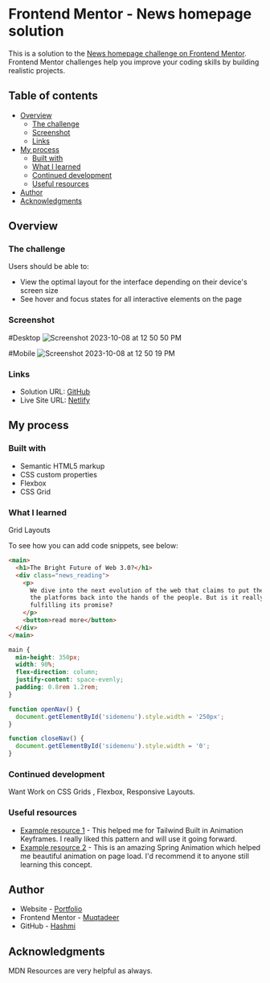 # Frontend Mentor - News homepage solution

This is a solution to the [News homepage challenge on Frontend Mentor](https://www.frontendmentor.io/challenges/news-homepage-H6SWTa1MFl). Frontend Mentor challenges help you improve your coding skills by building realistic projects.

## Table of contents

- [Overview](#overview)
  - [The challenge](#the-challenge)
  - [Screenshot](#screenshot)
  - [Links](#links)
- [My process](#my-process)
  - [Built with](#built-with)
  - [What I learned](#what-i-learned)
  - [Continued development](#continued-development)
  - [Useful resources](#useful-resources)
- [Author](#author)
- [Acknowledgments](#acknowledgments)

## Overview

### The challenge

Users should be able to:

- View the optimal layout for the interface depending on their device's screen size
- See hover and focus states for all interactive elements on the page

### Screenshot

#Desktop
![Screenshot 2023-10-08 at 12 50 50 PM](https://github.com/hashmi7917/news-homepage-layout/assets/38833326/95b22dcd-4492-49d7-b2fc-fc3ed5f52062)

#Mobile
![Screenshot 2023-10-08 at 12 50 19 PM](https://github.com/hashmi7917/news-homepage-layout/assets/38833326/fdfbe947-a533-40dc-821f-b2ed01b6e575)

### Links

- Solution URL: [GitHub](https://github.com/hashmi7917/news-homepage-layout)
- Live Site URL: [Netlify](https://news-homepage-grid-layout.netlify.app/)

## My process

### Built with

- Semantic HTML5 markup
- CSS custom properties
- Flexbox
- CSS Grid

### What I learned

Grid Layouts

To see how you can add code snippets, see below:

```html
<main>
  <h1>The Bright Future of Web 3.0?</h1>
  <div class="news_reading">
    <p>
      We dive into the next evolution of the web that claims to put the power of
      the platforms back into the hands of the people. But is it really
      fulfilling its promise?
    </p>
    <button>read more</button>
  </div>
</main>
```

```css
main {
  min-height: 350px;
  width: 90%;
  flex-direction: column;
  justify-content: space-evenly;
  padding: 0.8rem 1.2rem;
}
```

```js
function openNav() {
  document.getElementById('sidemenu').style.width = '250px';
}

function closeNav() {
  document.getElementById('sidemenu').style.width = '0';
}
```

### Continued development

Want Work on CSS Grids , Flexbox, Responsive Layouts.

### Useful resources

- [Example resource 1](https://tailwindcss.com/docs/animation) - This helped me for Tailwind Built in Animation Keyframes. I really liked this pattern and will use it going forward.
- [Example resource 2](https://cdnjs.com/libraries/animejs) - This is an amazing Spring Animation which helped me beautiful animation on page load. I'd recommend it to anyone still learning this concept.

## Author

- Website - [Portfolio](https://hashmi7917.github.io/hashmiportfolio/)
- Frontend Mentor - [Muqtadeer](https://www.frontendmentor.io/profile/hashmi7917)
- GitHub - [Hashmi](https://github.com/hashmi7917)

## Acknowledgments

MDN Resources are very helpful as always.

